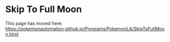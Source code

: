 # Skip To Full Moon

This page has moved here: https://pokemonautomation.github.io/Programs/PokemonLA/SkipToFullMoon.html

